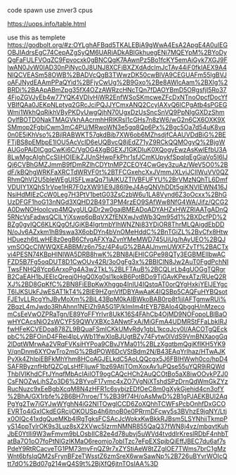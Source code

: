 code spawn use znver3 cpus 

https://uops.info/table.html

use this as templete
https://godbolt.org/#z:OYLghAFBqd5TKALEBjA9gWwA4EsA2ApgE4A0uIEGOBJIAdrsEgC74CepAZgSyQM6UARiADkABlGkhuegENi7MQEYpM%2BYoDyQgFaFULFVOqZC9Fpvocxk0gBNCQgK7AAwnPz5Bo1fcKY5emAiGyk7XGJ9FlwAN0JvW0IAD30nPiNyc0J8UNJ8XCFiBXZXdAdclmJcTAy44iF0fkIAEX9A4NlQCVEASm58OWB%2BADVcQgB3TWwzDK50cwBlVA9CEGUAFm55lgBVJoAFJNydEAAmPPaQYid%2BFjyCwUg%2B9Gxo%2Be8AWlcAam%2BXlg%2BRDi%2BAApABmZpg35fX4OZzAWRzcHNcTQn7fDAOYBmD5ORgsfjI5Ro374FjoZGVJyEb4w77YQK4VDIvHjWR2EnfWSoSKmcweZFcDxNTnoOpcfDocYfVBIfQAa0JEKpNLptyq2GRcJciPQJJYCmxANQ2CcyIAXvQ6lCPgAtb4sPGEGWmi1WkhQqRikhVByPKDyUwgQjhN70UgxDzUsSncSnVQ9PpNIgGXDzShmOylfBOTD0NakTMAGVkhAAcrmhHRlKRsI1cGHs7n8zW6/wG2n6CX6OXK9XSMmop2FgbiCwm3mC4PU/MRwoWN3e5gq8Qp6Px%2Bgc5Oa7d54uK8vq0n0E5iKhVso%2BjlRABWKT57qkdBib7XW6ob6MZhsdjfCAAUVDdBiG%2BEFTjBS8pEMbpE1IOU5AcVcID6eUQBvcQ8jEdZ71yZ9RCkQQMOgyQ%2BjgWAUGoPAiDICgqCwKi6C/VgOG4XgBGEXJ1GKDIuK0XQogyEwzAsKwlEfbU3A8LwMgcAIghCcSIiHOIEikZJUnSHwpFkPhr1sfJCmKUpykfSpqlqEgGiaVo5I6IJQj6CVBhGMZJmmB9fDmRZlhCDYtnMPZCEOY4CwGey3zuAz/WeV5O0%2BdF/kBQhgWRKFaXRCTdWRVF0t%2BTFCGxehcXxJVmmJXLvjJCllWuVV0QZRhmQhVl2U5bleWEgUISFLwaQq71iAlKUZTlVBFUFYU%2BrVMzNQhTL6DmfVDUIY1XQhS1rVpe1HR7F0zXW91iE9J86l9eJ4AgQNVhDDt5gjKNVlEWN416JNsiHdMIEzCcW0Leg7H3PtV1betG03ZsCzbW6u1LA8Vynd6Z3oOcxx%2BhGUzDFGF1hoG13nNGd3XQHD2B49T3PM4rzEO9SAfWw8NfG4WA/Jifz/QCG2A0DwNOHooIcvp4MQygULQjDr2w0gajBMEADoADYAHZxHWZRlAATgADnQ5RNcVsFadwsQCILYjXswp6pBqVXZfENXwJvdWb3Qm95d1%2BXDcfPD%2BZg0gyIQC6KLKQgOfJGjKB4IgrtmbYlhWNZNi83YDiOR8ThrMLQAigdEbDDN/oJv6AZxkm1hB9swa3X6obDYn4bVnOMeHddC%2BnTGiZL%2BvCfx8HtwHDuezh6tLwHE8z0egB6CfvgAFXYaZvnYMeMWD745UiUg/hAyUEO%2BQJvmSOQcCIWWQXEABBM/z6n75z/4P4uG%2BAAlJnvmUWXFZvTf%2BACTxvi4PESN74KBpHINIWA5DRB8hwK%2BN8AjEHlCGPe98QTy3EGBMEIIbwACFZD5B7Fg5oqDUT8D1CwOUv42R/3oOgFg3x%2BBIClN8Jw2AuT0FgdPchNITwsFNHQ8Ycp6ArxoPg4A3w2TkL%2BLFTAuB%2BCQLirLb4gUOGgTQRgrB2CaEAH1bJEEIcQreqj0HgQ0Xg0sl1kokB6PotBDo9TjGAvKPexATz/RUeQ2RXJ%2BD8GpKfC%2BN8FiEBpKwXhggp4InIU4IQstqAT0orQYgHxkjYElJEYgcT6IJKSUkFJwESAT1kT4%2BIE9HZgnVlfDBYAwAaK4IQSBp5CAQFuHYBQsotFJE1vLLRcgYhJBvMoXm%2BiL43BpM0kAIBWkoBAB0rp8t1jjIAFTgmwRUi%2BqzL4mJwdo3RhAhnn1NEIZh9A5G1P/kImIm4tEYB7BAIo4QbggH/nMzecomCsEeVwOZPRaTgn/E89YoFFYrIvr8UkK16S4FAhCb4OjMD9NOFopoLBlBaOwHYCAcsNiO2sWCYF59QWVXBXc3ANwtFxA/MiGFmA4UDMRStFFaLbkIRJfwHFeKCVEDoa878ZL9BQuaFSmlCKkUMvRdy1gbL1kcqJcy0l/AACOTgQEckpbC%2BFOinD4FRei4lpLyWb11fwXlqBJUgtBZy74Fytw0lVdS9VmBNXaogGq2lDqtWMrwAa2VRqFVKsiHYPoa9CBvJYMa01%2BLzXgqtbmQgiKfIKH5YK9V/qnDnm6XYOwTro2mG%2BdPOW6DcVStBdm2N/B43EAqYrIhaz/HTwAJKPyXk4ZhIpiEBFkMhYhm8HCoAGJELkdC5AoLQQcgx5J6FBIHWwh0co/hpD4SAFRByznfHbfQZCgLsHfFljuwF1bz69AtjTOmXoxAv1uPQse55uYQR9iRQWdThbIVIKhdCFtJYnqfMbAcIAiIOT9ogCAQcHCh2AuQCOtBo5aX8iwOOvkPZJ0CsFNOZwLjhSZo3D6%2BYvoF17vmc4xZO7VgNjXTshdSPzDrnQdWmGkZYzRucNuzc9xEeBgbXcqM8N4zHFR1c6sybjzEDfOeC8m0gXykGjehid4cn3ofY%2BhA/GX1rbfe%2B6BH7nroe/T%2B39f74H/oAsMwD%2B1gPJAEKBUl2AqPgYg2Tw7jGYJwWYghN4iG2NITOwglCCD6ZoXQhhTCWFsPcbOnhfDxGCOEVRTo4iGxICkdEGRcijOKOUSp4h6itnoB0e0PRrmDFcwy5s3BVhzE9jqNY/Ltjx0OIQc41xdgQueMKb4lRgTgksFCSAcJcWokxKwBkkRJBsm5LSYNhiiTkmpPyS14ppTylrOK9s3Luz8sX2XVwc5lzrmNMNR855QaQ37fWN8j4vz/mbqvtKuhJbE0Ytlli9W3wFmvm9bLOsbIIC82e4d78ubvj5uWVd4tvddlrKreslRDbF4nhbTatBa7O1oO7foPtNIGzIKMaO6reomjo7obITzc7eFpEXSpjbQjEffJBEC7du6af7sPdeY9RtRCacveTG1PM73myFnQZ9r7xZYStiAeW8tZZglOE7TWms7brC1gMzWnt6bfsIqQM2sFrynBFzeTWsstZ6zmSreX6wwSawNp%2B726uBYvrWOIcQtt7dO%2Bd07g214wQ4S9t%2BjXfQ6jtnTOsIAA%3D
